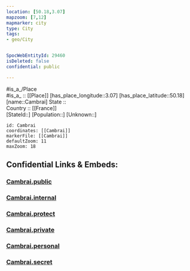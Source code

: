 ```yaml
---
location: [50.18,3.07] 
mapzoom: [7,12] 
mapmarker: city 
type: City
tags:
- geo/City


SpocWebEntityId: 29460
isDeleted: false
confidential: public

---
```

#is_a_/Place  
#is_a_ :: [[Place]] 
[has_place_longitude::3.07] 
[has_place_latitude::50.18] 
[name::Cambrai] 
State ::  
Country :: [[France]]  
[StateId::] 
[Population::] 
[Unknown::] 


```leaflet
id: Cambrai
coordinates: [[Cambrai]] 
markerFile: [[Cambrai]] 
defaultZoom: 11 
maxZoom: 18
```


## Confidential Links & Embeds: 

### [Cambrai.public](/_public/\Earth\Continent\Europe\Europe~West\France\regions~France\Hauts-de-France\departments~Hauts-de-France\Pas-de-Calais\communes~Pas-de-Calais\Arras\cities~ArrasCambrai.public.md) 

### [Cambrai.internal](/_internal/\Earth\Continent\Europe\Europe~West\France\regions~France\Hauts-de-France\departments~Hauts-de-France\Pas-de-Calais\communes~Pas-de-Calais\Arras\cities~ArrasCambrai.internal.md) 

### [Cambrai.protect](/_protect/\Earth\Continent\Europe\Europe~West\France\regions~France\Hauts-de-France\departments~Hauts-de-France\Pas-de-Calais\communes~Pas-de-Calais\Arras\cities~ArrasCambrai.protect.md) 

### [Cambrai.private](/_private/\Earth\Continent\Europe\Europe~West\France\regions~France\Hauts-de-France\departments~Hauts-de-France\Pas-de-Calais\communes~Pas-de-Calais\Arras\cities~ArrasCambrai.private.md) 

### [Cambrai.personal](/_personal/\Earth\Continent\Europe\Europe~West\France\regions~France\Hauts-de-France\departments~Hauts-de-France\Pas-de-Calais\communes~Pas-de-Calais\Arras\cities~ArrasCambrai.personal.md) 

### [Cambrai.secret](/_secret/\Earth\Continent\Europe\Europe~West\France\regions~France\Hauts-de-France\departments~Hauts-de-France\Pas-de-Calais\communes~Pas-de-Calais\Arras\cities~ArrasCambrai.secret.md)

